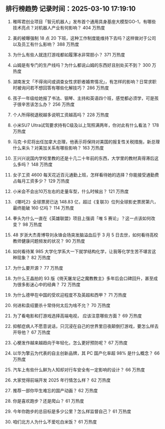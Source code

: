 
## 排行榜趋势 记录时间：2025-03-10 17:19:10
  
  1. 稚晖君创业项目「智元机器人」发布首个通用具身基座大模型GO-1，有哪些技术亮点？对机器人产业有何影响？ 404 万热度
    
  2. 美的被曝强制 18 点 20 下班，这种工作制度能维持下去吗？这样做对于公司以及员工有什么影响？ 388 万热度
    
  3. 为什么有些人就连打游戏都如履薄冰非常胆小？ 371 万热度
    
  4. 山姆是有专门的生产线吗？为什么都说山姆的东西好且别处买不到？ 300 万热度
    
  5. 湖南发文「不得询问或调查女性求职者婚育情况」，有怎样的影响？日常求职时被询问若不想回答有哪些化解技巧？ 286 万热度
    
  6. 孩子一年级给她报了书法、钢琴、主持和英语四个班，感觉都必须学，可是孩子很辛苦该怎么办？ 256 万热度
    
  7. 个人所得税退税越多说明工资越高吗？ 228 万热度
    
  8. 小米SU7 Ultra试驾要求持有C级及以上驾照满两年，你对此有什么看法？ 178 万热度
    
  9. 马克·卡尼将出任加拿大总理，他表示将保持对美国的报复性关税措施，新总理什么来头？对美加关系有哪些影响？ 163 万热度
    
  10. 王兴兴说国内学校里教的还是十几二十年前的东西，大学里的教材真得滞后这么多吗？ 148 万热度
    
  11. 女子工资 4600 每天花近百元通勤上班，怎样看待她的选择？你能接受通勤费占每月工资多少？ 129 万热度
    
  12. 小米会不会出10万左右的走量车型，什么时候出？ 121 万热度
    
  13. 《哪吒2》全球票房已达 148.83 亿，超过《复联3》位列全球影史票房第六，最终能破 160 亿吗？ 114 万热度
    
  14. 拳头为什么一直在《英雄联盟》项目上强调「唯 S 赛论」？这一点该如何改变？ 98 万热度
    
  15. 48 岁浙大杰青博导刘永锋会场突发脑溢血后于 3 月 5 日去世，如何看待高校教师健康问题频发的状况？ 90 万热度
    
  16. 如何看待某 985 大学化学系大一下就学结构化学，让我等化学生苦不堪言这种现象？ 82 万热度
    
  17. 为什么要开源？ 77 万热度
    
  18. 为什么王晶拍的 93 版《倚天屠龙记之魔教教主》多年后会口碑回升，甚至成为很多影迷心中的经典？ 72 万热度
    
  19. 为什么德甲在中国的受欢迎程度不及英超和西甲？ 71 万热度
    
  20. 何进和袁绍要杀十常侍何太后为啥不允？ 70 万热度
    
  21. 为了看电影和打游戏选择高端电视， 应该注意哪些方面？ 69 万热度
    
  22. 抑郁症病人不愿意说话，只沉浸在自己的世界里日夜颠倒打游戏，要怎么样去开导他？ 67 万热度
    
  23. 心梗发作越来越趋向于年轻化，怎么更好预防呢？ 67 万热度
    
  24. 以华为擎云为代表的自主创新品牌，其 PC 国产化率超 98% 是什么概念？ 66 万热度
    
  25. 汽车上有些什么鲜为人知却对行车安全有一定影响的设计？ 66 万热度
    
  26. 大家觉得前端开发 2025 年行情怎么样？ 62 万热度
    
  27. 推荐一部你毕生难忘的国产动画？ 62 万热度
    
  28. 你是喜欢跑步？还是爬山？ 61 万热度
    
  29. 今年你跑步的总目标是多少公里？怎么样监督自己？ 61 万热度
    
  30. 咱们北方人为什么不爱吃白米饭？ 61 万热度
    